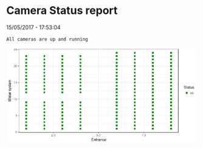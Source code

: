 Camera Status report
================
15/05/2017 - 17:53:04

    All cameras are up and running

![](camreport_files/figure-markdown_github/unnamed-chunk-2-1.png)
